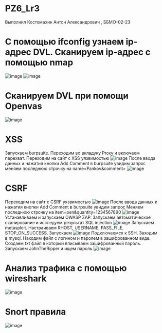 # PZ6_Lr3
Выполнил Костомахин Антон Александрович , ББМО-02-23

# C помощью ifconfig узнаем ip-адрес DVL. Cканируем ip-адрес с помощью nmap
![image](https://github.com/KOSTILET/PZ6_Lr3/assets/64083435/4446c831-24d4-4705-868d-4e3cc91c8a67)
![image](https://github.com/KOSTILET/PZ6_Lr3/assets/64083435/cfcac5a7-0d3c-4b2f-93aa-79bc4043c360)
# Сканируем DVL при помощи Openvas
![image](https://github.com/KOSTILET/PZ6_Lr3/assets/64083435/92dbcf6c-09e6-49c8-a122-10a734c4790e)
# XSS
Запускаем burpsuite. Переходим во вкладуку Proxy и включаем перехват.
Переходим на сайт с XSS уязвимостью
![image](https://github.com/KOSTILET/PZ6_Lr3/assets/64083435/97cd4073-a70a-4433-9f30-9f5e6b97f5ae)
После ввода данных и нажатия кнопки Add Comment в burpsuite увидим запрос
меняем последнюю строчку на name=Pankov&comment=<script>alert ("Pankov_XSS") </script >
![image](https://github.com/KOSTILET/PZ6_Lr3/assets/64083435/3c89ff29-9fdd-4bd7-9078-f73ab4959c0d)
# CSRF
Переходим на сайт с CSRF уязвимостью
![image](https://github.com/KOSTILET/PZ6_Lr3/assets/64083435/a8658a36-2517-4841-b4eb-de553723b11d)
После ввода данных и нажатия кнопки Add Comment в burpsuite увидим запрос
Меняем последнюю строчку на item=pen&quantity=1234567890
![image](https://github.com/KOSTILET/PZ6_Lr3/assets/64083435/ccbfa53f-3c76-4927-b97c-833d5e2a5cec)
Устанавливаем и запускаем OWASP ZAP. Запускаем автоматическое сканирование и исследуем результат SQL injection
![image](https://github.com/KOSTILET/PZ6_Lr3/assets/64083435/a2a66dbb-1bed-4067-852b-1d45fb2e6835)
Запускаем metasploit. Настраиваем RHOST, USERNAME, PASS_FILE, STOP_ON_SUCCESS. Запускаем
![image](https://github.com/KOSTILET/PZ6_Lr3/assets/64083435/2e9a933a-457b-4a43-809d-18164377652c)
Подключаемся к SSH. Заходим в mysql. Находим файл с логином и паролем в зашифрованном виде. Создаем txt файл в который вписываем зашифрованный пароль. Запускаем JohnTheRipper и ищем пароль
![image](https://github.com/KOSTILET/PZ6_Lr3/assets/64083435/549834ef-ae1d-459d-842f-c045428d4077)
# Анализ трафика с помощью wireshark
![image](https://github.com/KOSTILET/PZ6_Lr3/assets/64083435/0efbded6-5e2e-4e85-9485-86bf73aad33b)
# Snort правила
![image](https://github.com/KOSTILET/PZ6_Lr3/assets/64083435/aa6ea7a8-9540-4f23-9bab-884728cf0064)

